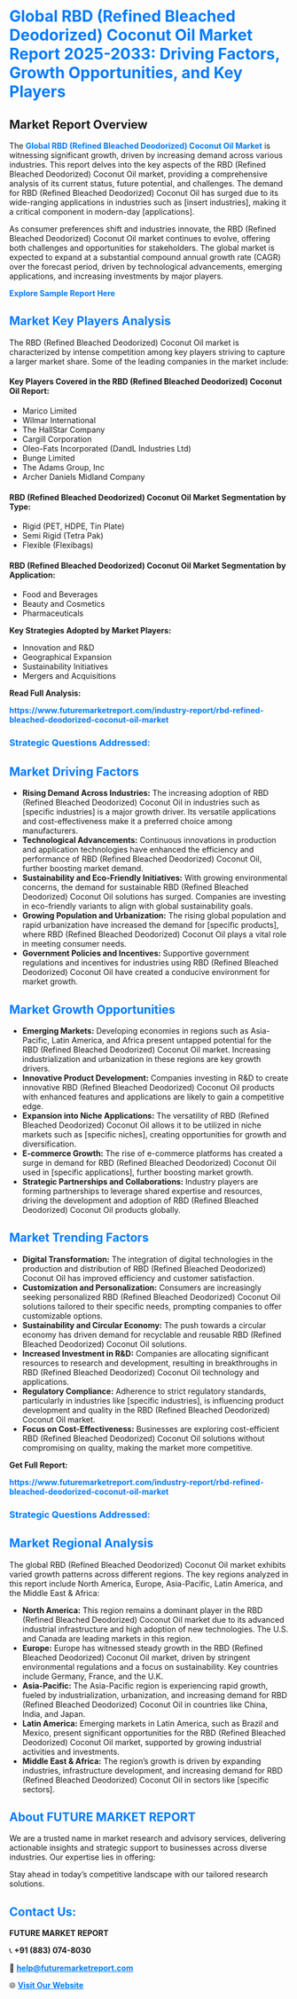 <h1 style="color: #007BFF;">Global RBD (Refined Bleached Deodorized) Coconut Oil Market Report 2025-2033: Driving Factors, Growth Opportunities, and Key Players</h1>

<section id="overview">
<h2>Market Report Overview</h2>
<p>The <a href="https://www.futuremarketreport.com/industry-report/rbd-refined-bleached-deodorized-coconut-oil-market" style="color: #007BFF; text-decoration: none;"><strong>Global RBD (Refined Bleached Deodorized) Coconut Oil Market</strong></a> is witnessing significant growth, driven by increasing demand across various industries. This report delves into the key aspects of the RBD (Refined Bleached Deodorized) Coconut Oil market, providing a comprehensive analysis of its current status, future potential, and challenges. The demand for RBD (Refined Bleached Deodorized) Coconut Oil has surged due to its wide-ranging applications in industries such as [insert industries], making it a critical component in modern-day [applications].</p>
<p>As consumer preferences shift and industries innovate, the RBD (Refined Bleached Deodorized) Coconut Oil market continues to evolve, offering both challenges and opportunities for stakeholders. The global market is expected to expand at a substantial compound annual growth rate (CAGR) over the forecast period, driven by technological advancements, emerging applications, and increasing investments by major players.</p>
</section>

<section id="overview">
<p><a href="https://www.futuremarketreport.com/request-sample/reportId=56271" style="color: #007BFF; text-decoration: none;"><strong>Explore Sample Report Here</strong></a></p>
</section>

<section id="key-players">
<h2 style="color: #007BFF;">Market Key Players Analysis</h2>
<p>The RBD (Refined Bleached Deodorized) Coconut Oil market is characterized by intense competition among key players striving to capture a larger market share. Some of the leading companies in the market include:</p>
<h4>Key Players Covered in the RBD (Refined Bleached Deodorized) Coconut Oil Report:</h4>
<ul><li>Marico Limited</li><li>Wilmar International</li><li>The HallStar Company</li><li>Cargill Corporation</li><li>Oleo-Fats Incorporated (DandL Industries Ltd)</li><li>Bunge Limited</li><li>The Adams Group, Inc</li><li>Archer Daniels Midland Company</li></ul>
<h4>RBD (Refined Bleached Deodorized) Coconut Oil Market Segmentation by Type:</h4>
<ul><li>Rigid (PET, HDPE, Tin Plate)</li><li>Semi Rigid (Tetra Pak)</li><li>Flexible (Flexibags)</li></ul>

<h4>RBD (Refined Bleached Deodorized) Coconut Oil Market Segmentation by Application:</h4>
<ul><li>Food and Beverages</li><li>Beauty and Cosmetics</li><li>Pharmaceuticals</li></ul>
<p><strong>Key Strategies Adopted by Market Players:</strong></p>
<ul>
<li>Innovation and R&D</li>
<li>Geographical Expansion</li>
<li>Sustainability Initiatives</li>
<li>Mergers and Acquisitions</li>
</ul>
</section>

<section>
<p><strong>Read Full Analysis: </strong></p><a href="https://www.futuremarketreport.com/industry-report/rbd-refined-bleached-deodorized-coconut-oil-market" style="color: #007BFF; text-decoration: none;"><strong>https://www.futuremarketreport.com/industry-report/rbd-refined-bleached-deodorized-coconut-oil-market</strong></a>
<h3 style="color: #007BFF;">Strategic Questions Addressed:</h3>
</section>

<section id="driving-factors">
<h2 style="color: #007BFF;">Market Driving Factors</h2>
<ul>
<li><strong>Rising Demand Across Industries:</strong> The increasing adoption of RBD (Refined Bleached Deodorized) Coconut Oil in industries such as [specific industries] is a major growth driver. Its versatile applications and cost-effectiveness make it a preferred choice among manufacturers.</li>
<li><strong>Technological Advancements:</strong> Continuous innovations in production and application technologies have enhanced the efficiency and performance of RBD (Refined Bleached Deodorized) Coconut Oil, further boosting market demand.</li>
<li><strong>Sustainability and Eco-Friendly Initiatives:</strong> With growing environmental concerns, the demand for sustainable RBD (Refined Bleached Deodorized) Coconut Oil solutions has surged. Companies are investing in eco-friendly variants to align with global sustainability goals.</li>
<li><strong>Growing Population and Urbanization:</strong> The rising global population and rapid urbanization have increased the demand for [specific products], where RBD (Refined Bleached Deodorized) Coconut Oil plays a vital role in meeting consumer needs.</li>
<li><strong>Government Policies and Incentives:</strong> Supportive government regulations and incentives for industries using RBD (Refined Bleached Deodorized) Coconut Oil have created a conducive environment for market growth.</li>
</ul>
</section>

<section id="growth-opportunities">
<h2 style="color: #007BFF;">Market Growth Opportunities</h2>
<ul>
<li><strong>Emerging Markets:</strong> Developing economies in regions such as Asia-Pacific, Latin America, and Africa present untapped potential for the RBD (Refined Bleached Deodorized) Coconut Oil market. Increasing industrialization and urbanization in these regions are key growth drivers.</li>
<li><strong>Innovative Product Development:</strong> Companies investing in R&D to create innovative RBD (Refined Bleached Deodorized) Coconut Oil products with enhanced features and applications are likely to gain a competitive edge.</li>
<li><strong>Expansion into Niche Applications:</strong> The versatility of RBD (Refined Bleached Deodorized) Coconut Oil allows it to be utilized in niche markets such as [specific niches], creating opportunities for growth and diversification.</li>
<li><strong>E-commerce Growth:</strong> The rise of e-commerce platforms has created a surge in demand for RBD (Refined Bleached Deodorized) Coconut Oil used in [specific applications], further boosting market growth.</li>
<li><strong>Strategic Partnerships and Collaborations:</strong> Industry players are forming partnerships to leverage shared expertise and resources, driving the development and adoption of RBD (Refined Bleached Deodorized) Coconut Oil products globally.</li>
</ul>
</section>

<section id="trending-factors">
<h2 style="color: #007BFF;">Market Trending Factors</h2>
<ul>
<li><strong>Digital Transformation:</strong> The integration of digital technologies in the production and distribution of RBD (Refined Bleached Deodorized) Coconut Oil has improved efficiency and customer satisfaction.</li>
<li><strong>Customization and Personalization:</strong> Consumers are increasingly seeking personalized RBD (Refined Bleached Deodorized) Coconut Oil solutions tailored to their specific needs, prompting companies to offer customizable options.</li>
<li><strong>Sustainability and Circular Economy:</strong> The push towards a circular economy has driven demand for recyclable and reusable RBD (Refined Bleached Deodorized) Coconut Oil solutions.</li>
<li><strong>Increased Investment in R&D:</strong> Companies are allocating significant resources to research and development, resulting in breakthroughs in RBD (Refined Bleached Deodorized) Coconut Oil technology and applications.</li>
<li><strong>Regulatory Compliance:</strong> Adherence to strict regulatory standards, particularly in industries like [specific industries], is influencing product development and quality in the RBD (Refined Bleached Deodorized) Coconut Oil market.</li>
<li><strong>Focus on Cost-Effectiveness:</strong> Businesses are exploring cost-efficient RBD (Refined Bleached Deodorized) Coconut Oil solutions without compromising on quality, making the market more competitive.</li>
</ul>
</section>

<section>
<p><strong>Get Full Report: </strong></p><a href="https://www.futuremarketreport.com/industry-report/rbd-refined-bleached-deodorized-coconut-oil-market" style="color: #007BFF; text-decoration: none;"><strong>https://www.futuremarketreport.com/industry-report/rbd-refined-bleached-deodorized-coconut-oil-market</strong></a>
<h3 style="color: #007BFF;">Strategic Questions Addressed:</h3>
</section>


<section id="regional-analysis">
<h2 style="color: #007BFF;">Market Regional Analysis</h2>
<p>The global RBD (Refined Bleached Deodorized) Coconut Oil market exhibits varied growth patterns across different regions. The key regions analyzed in this report include North America, Europe, Asia-Pacific, Latin America, and the Middle East & Africa:</p>
<ul>
<li><strong>North America:</strong> This region remains a dominant player in the RBD (Refined Bleached Deodorized) Coconut Oil market due to its advanced industrial infrastructure and high adoption of new technologies. The U.S. and Canada are leading markets in this region.</li>
<li><strong>Europe:</strong> Europe has witnessed steady growth in the RBD (Refined Bleached Deodorized) Coconut Oil market, driven by stringent environmental regulations and a focus on sustainability. Key countries include Germany, France, and the U.K.</li>
<li><strong>Asia-Pacific:</strong> The Asia-Pacific region is experiencing rapid growth, fueled by industrialization, urbanization, and increasing demand for RBD (Refined Bleached Deodorized) Coconut Oil in countries like China, India, and Japan.</li>
<li><strong>Latin America:</strong> Emerging markets in Latin America, such as Brazil and Mexico, present significant opportunities for the RBD (Refined Bleached Deodorized) Coconut Oil market, supported by growing industrial activities and investments.</li>
<li><strong>Middle East & Africa:</strong> The region’s growth is driven by expanding industries, infrastructure development, and increasing demand for RBD (Refined Bleached Deodorized) Coconut Oil in sectors like [specific sectors].</li>
</ul>
</section>

<footer>
<h2 style="color: #007BFF;">About FUTURE MARKET REPORT</h2>
<p>We are a trusted name in market research and advisory services, delivering actionable insights and strategic support to businesses across diverse industries. Our expertise lies in offering:</p>

<p>Stay ahead in today’s competitive landscape with our tailored research solutions.</p>

<h2 style="color: #007BFF;">Contact Us:</h2>
<p><strong>FUTURE MARKET REPORT</strong></p>
<p>📞 <strong>+91 (883) 074-8030</strong></p>
<p>📧 <strong><a href="mailto:help@futuremarketreport.com" style="color: #007BFF;">help@futuremarketreport.com</a></strong></p>
<p>🌐 <strong><a href="https://www.futuremarketreport.com/" style="color: #007BFF;">Visit Our Website</a></strong></p>
</footer>